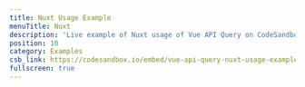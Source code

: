 ```yaml
---
title: Nuxt Usage Example
menuTitle: Nuxt
description: 'Live example of Nuxt usage of Vue API Query on CodeSandbox.'
position: 10
category: Examples
csb_link: https://codesandbox.io/embed/vue-api-query-nuxt-usage-example-9jhny?hidenavigation=1&theme=dark
fullscreen: true
---
```


<code-sandbox :src="csb_link"></code-sandbox>
